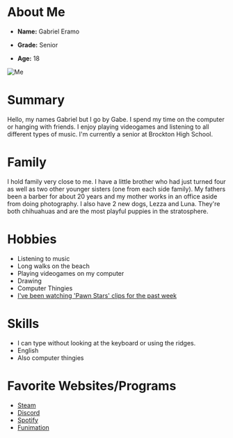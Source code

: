 # About Me
 
 - **Name:** Gabriel Eramo
 
 - **Grade:** Senior
 
 - **Age:** 18
 
 ![Me](https://statici.behindthevoiceactors.com/behindthevoiceactors/_img/chars/jojo-mcdodd-horton-hears-a-who-6.37.jpg)
 
 # Summary

 Hello, my names Gabriel but I go by Gabe. I spend my time on the computer or hanging with friends. I enjoy playing videogames and listening to all different types of music. I'm currently a senior at Brockton High School. 

 # Family

I hold family very close to me. I have a little brother who had just turned four as well as two other younger sisters (one from each side family). My fathers been a barber for about 20 years and my mother works in an office aside from doing photography. I also have 2 new dogs, Lezza and Luna. They're both chihuahuas and are the most playful puppies in the stratosphere.

# Hobbies

- Listening to music
- Long walks on the beach
- Playing videogames on my computer
- Drawing
- Computer Thingies
- [I've been watching 'Pawn Stars' clips for the past week](https://www.youtube.com/channel/UCmyjVwYZbp5YPYTUyeopO2g)

# Skills

- I can type without looking at the keyboard or using the ridges.
- English
- Also computer thingies

# Favorite Websites/Programs

- [Steam](https://store.steampowered.com/)
- [Discord](https://discordapp.com)
- [Spotify](https://www.spotify.com/us/)
- [Funimation](https://funimation.com)
